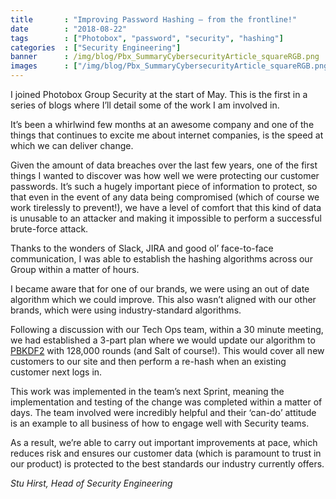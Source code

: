 ```yaml
---
title       : "Improving Password Hashing — from the frontline!"
date        : "2018-08-22"
tags        : ["Photobox", "password", "security", "hashing"]
categories  : ["Security Engineering"]
banner      : /img/blog/Pbx_SummaryCybersecurityArticle_squareRGB.png
images      : ["/img/blog/Pbx_SummaryCybersecurityArticle_squareRGB.png"]
---
```


I joined Photobox Group Security at the start of May. This is the first in a series of blogs where I’ll detail some of the work I am involved in.

It’s been a whirlwind few months at an awesome company and one of the things that continues to excite me about internet companies, is the speed at which we can deliver change.

Given the amount of data breaches over the last few years, one of the first things I wanted to discover was how well we were protecting our customer passwords. It’s such a hugely important piece of information to protect, so that even in the event of any data being compromised (which of course we work tirelessly to prevent!), we have a level of comfort that this kind of data is unusable to an attacker and making it impossible to perform a successful brute-force attack.

Thanks to the wonders of Slack, JIRA and good ol’ face-to-face communication, I was able to establish the hashing algorithms across our Group within a matter of hours.

I became aware that for one of our brands, we were using an out of date algorithm which we could improve. This also wasn’t aligned with our other brands, which were using industry-standard algorithms.

Following a discussion with our Tech Ops team, within a 30 minute meeting, we had established a 3-part plan where we would update our algorithm to [PBKDF2](https://en.wikipedia.org/wiki/PBKDF2) with 128,000 rounds (and Salt of course!). This would cover all new customers to our site and then perform a re-hash when an existing customer next logs in.

This work was implemented in the team’s next Sprint, meaning the implementation and testing of the change was completed within a matter of days. The team involved were incredibly helpful and their ‘can-do’ attitude is an example to all business of how to engage well with Security teams.

As a result, we’re able to carry out important improvements at pace, which reduces risk and ensures our customer data (which is paramount to trust in our product) is protected to the best standards our industry currently offers.

*Stu Hirst, Head of Security Engineering*
